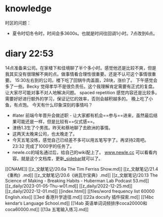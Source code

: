 # knowledge

时区的问题：
- 夏令时切冬令时，时间会多3600s。也就是时间往回调1小时。7点改到6点。


# diary 22:53
14点准备来公司。在家楼下和佳境聊了半个多小时。感觉他还是比较不爽，但是我其实没有很理解不爽的点。做事情看合理性很重要。还是不认可这个事情很重要。
15:30左右到的公司。楼下吃了回锅牛肉盖面，28块，涨价了。
下午感觉会多了一些。Becky 觉得孝华不是很负责任。这个我理解肯定需要有正式的复盘。让大家尽可能对事不对人地解决问题。
spaced repetition 感觉内容还是比较多。需要好好进行额外的学习，保证记忆的效率，否则会越积越多的。
晚上吃了小鱼，有点饱。
今天有什么印象深刻的事情吗？
- #later 前端今年晋升会做述职 - 让大家都有机会==参与==进来，虽然最后结果可能还是一样，但是比较有==仪式感==。
- 津杨1.3生了个男孩。昨天和蔡地聊了去欧洲的事情。
- 这两天太晚来公司，也太晚走了。
- 今天五笔没练，感觉自己已经差不多可以用五笔写字了。再坚持2周吧。  23:32 完成了1000字的任务了。
- newle.cc的域名通过后，给自己的wiki配上了。 www.newle.cc 可以看看内容。就是这个文档库，更新[_sidebar](_sidebar.md)就可以了。




[[CNAME]]
[[z_文献笔记/20.6a The Tim Ferriss Show.md]]
[[z_文献笔记/21.4 《重构》.md]]
[[z_文献笔记/20.6《纳瓦尔宝典》.md]]
[[z_文献笔记/20.13 The Science of Making - Breaking Habits - Huberman Lab Podcast 53.md]]
[[z_daily/2023-01-05-Thu-w01.md]]
[[z_daily/2022-12-25.md]]
[[z_daily/2022-12-01.md]]
[[index.html]]
[[files/word frequency list 60000 English.xlsx]]
[[3ed 香港升学途径.md]]
[[22a docsify 插件探索.md]]
[[14bc kendar‘s Language School.md]]
[[14ab 英语单词词频排序coca20000和coca60000.md]]
[[13a 五笔输入练习.md]]
